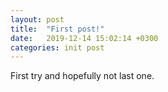 ```yaml
---
layout: post
title:  "First post!"
date:   2019-12-14 15:02:14 +0300
categories: init post
---
```


First try and hopefully not last one.
